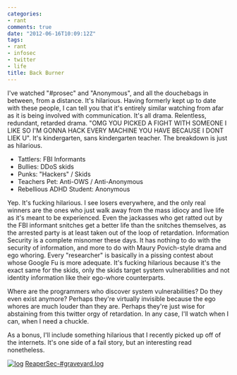 ```yaml
---
categories:
- rant
comments: true
date: "2012-06-16T10:09:12Z"
tags:
- rant
- infosec
- twitter
- life
title: Back Burner
---
```


I've watched "#prosec" and "Anonymous", and all the douchebags in between, from
a distance. It's hilarious. Having formerly kept up to date with these people, I
can tell you that it's entirely similar watching from afar as it is being
involved with communication. It's all drama. Relentless, redundant, retarded
drama. "OMG YOU PICKED A FIGHT WITH SOMEONE I LIKE SO I'M GONNA HACK EVERY
MACHINE YOU HAVE BECAUSE I DONT LIEK U". It's kindergarten, sans kindergarten
teacher. The breakdown is just as hilarious.

 - Tattlers: FBI Informants
 - Bullies: DDoS skids
 - Punks: "Hackers" / Skids
 - Teachers Pet: Anti-OWS / Anti-Anonymous
 - Rebellious ADHD Student: Anonymous

Yep. It's fucking hilarious. I see losers everywhere, and the only real winners
are the ones who just walk away from the mass idiocy and live life as it's meant
to be experienced. Even the jackasses who get ratted out by the FBI informant
snitches get a better life than the snitches themselves, as the arrested party
is at least taken out of the loop of retardation. Information Security is a
complete misnomer these days. It has nothing to do with the security of
information, and more to do with Maury Povich-style drama and ego whoring. Every
"researcher" is basically in a pissing contest about whose Google Fu is more
adequate. It's fucking hilarious because it's the exact same for the skids, only
the skids target system vulnerabilities and not identity information like their
ego-whore counterparts.

Where are the programmers who discover system vulnerabilities? Do they even
exist anymore? Perhaps they're virtually invisible because the ego whores are
much louder than they are. Perhaps they're just wise for abstaining from this
twitter orgy of retardation. In any case, I'll watch when I can, when I need a
chuckle.

As a bonus, I'll include something hilarious that I recently picked up off of
the internets. It's one side of a fail story, but an interesting read
nonetheless.

[![log](/img/log.png)](/download/ReaperSec-%23graveyard.7z)
[ReaperSec-#graveyard.log](/download/ReaperSec-%23graveyard.7z)
